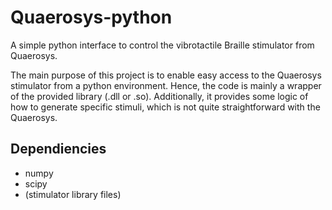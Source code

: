 # Quaerosys-python

A simple python interface to control the vibrotactile Braille stimulator from Quaerosys.

The main purpose of this project is to enable easy access to the Quaerosys stimulator from a python environment. Hence, the code is mainly a wrapper of the provided library (.dll or .so). Additionally, it provides some logic of how to generate specific stimuli, which is not quite straightforward with the Quaerosys.

## Dependiencies
* numpy
* scipy
* (stimulator library files)
